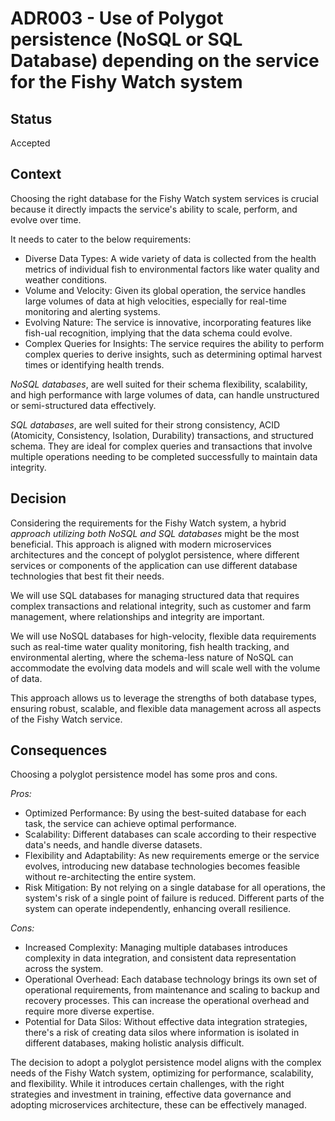 # ADR003 - Use of Polygot persistence (NoSQL or SQL Database) depending on the service for the Fishy Watch system  
## Status
Accepted
## Context
Choosing the right database for the Fishy Watch system services is crucial because it directly impacts the service's ability to scale, perform, and evolve over time. 

It needs to cater to the below requirements:
-  Diverse Data Types: A wide variety of data is collected from the health metrics of individual fish to environmental factors like water quality and weather conditions.
-  Volume and Velocity: Given its global operation, the service handles large volumes of data at high velocities, especially for real-time monitoring and alerting systems.
-  Evolving Nature: The service is innovative, incorporating features like fish-ual recognition, implying that the data schema could evolve.
- Complex Queries for Insights: The service requires the ability to perform complex queries to derive insights, such as determining optimal harvest times or identifying health trends.

*NoSQL databases*, are well suited for their schema flexibility, scalability, and high performance with large volumes of data, can handle unstructured or semi-structured data effectively.

*SQL databases*, are well suited for their strong consistency, ACID (Atomicity, Consistency, Isolation, Durability) transactions, and structured schema. They are ideal for complex queries and transactions that involve multiple operations needing to be completed successfully to maintain data integrity.
    
## Decision
Considering the requirements for the Fishy Watch system, a hybrid *approach utilizing both NoSQL and SQL databases* might be the most beneficial. This approach is aligned with modern microservices architectures and the concept of polyglot persistence, where different services or components of the application can use different database technologies that best fit their needs​​.

We will use SQL databases for managing structured data that requires complex transactions and relational integrity, such as customer and farm management, where relationships and integrity are important.

We will use NoSQL databases for high-velocity, flexible data requirements such as real-time water quality monitoring, fish health tracking, and environmental alerting, where the schema-less nature of NoSQL can accommodate the evolving data models and will scale well with the volume of data.

This approach allows us to leverage the strengths of both database types, ensuring robust, scalable, and flexible data management across all aspects of the Fishy Watch service.

## Consequences
Choosing a polyglot persistence model has some pros and cons.

*Pros:*
- Optimized Performance: By using the best-suited database for each task, the service can achieve optimal performance. 
- Scalability: Different databases can scale according to their respective data's needs, and handle diverse datasets.
- Flexibility and Adaptability: As new requirements emerge or the service evolves, introducing new database technologies becomes feasible without re-architecting the entire system. 
- Risk Mitigation: By not relying on a single database for all operations, the system's risk of a single point of failure is reduced. Different parts of the system can operate independently, enhancing overall resilience.

*Cons:*
-  Increased Complexity: Managing multiple databases introduces complexity in data integration, and consistent data representation across the system.
- Operational Overhead: Each database technology brings its own set of operational requirements, from maintenance and scaling to backup and recovery processes. This can increase the operational overhead and require more diverse expertise.
- Potential for Data Silos: Without effective data integration strategies, there's a risk of creating data silos where information is isolated in different databases, making holistic analysis difficult.

The decision to adopt a polyglot persistence model aligns with the complex needs of the Fishy Watch system, optimizing for performance, scalability, and flexibility. While it introduces certain challenges, with the right strategies and investment in training, effective data governance and adopting microservices architecture, these can be effectively managed.

